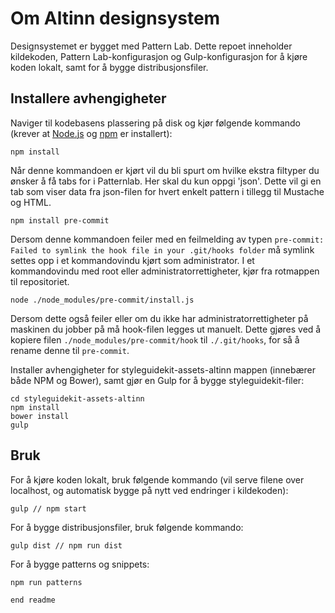 # Om Altinn designsystem

Designsystemet er bygget med Pattern Lab. Dette repoet inneholder kildekoden, Pattern Lab-konfigurasjon og Gulp-konfigurasjon for å kjøre koden lokalt, samt for å bygge distribusjonsfiler.

## Installere avhengigheter

Naviger til kodebasens plassering på disk og kjør følgende kommando (krever at [Node.js](https://github.com/nodejs/node) og [npm](https://github.com/npm/npm) er installert):

```
npm install
```
Når denne kommandoen er kjørt vil du bli spurt om hvilke ekstra filtyper du ønsker å få tabs for i Patternlab. Her skal du kun oppgi 'json'. Dette vil gi en tab som viser data fra json-filen for hvert enkelt pattern i tillegg til Mustache og HTML.

```
npm install pre-commit
```

Dersom denne kommandoen feiler med en feilmelding av typen `pre-commit: Failed to symlink the hook file in your .git/hooks folder` må symlink settes opp i et kommandovindu kjørt som administrator. I et kommandovindu med root eller administratorrettigheter, kjør fra rotmappen til repositoriet.
```
node ./node_modules/pre-commit/install.js
```

Dersom dette også feiler eller om du ikke har administratorrettigheter på maskinen du jobber på må hook-filen legges ut manuelt. Dette gjøres ved å kopiere filen `./node_modules/pre-commit/hook` til `./.git/hooks`, for så å rename denne til `pre-commit`.

Installer avhengigheter for styleguidekit-assets-altinn mappen (innebærer både NPM og Bower), samt gjør en Gulp for å bygge styleguidekit-filer:

```
cd styleguidekit-assets-altinn
npm install
bower install
gulp
```

## Bruk

For å kjøre koden lokalt, bruk følgende kommando (vil serve filene over localhost, og automatisk bygge på nytt ved endringer i kildekoden):

```
gulp // npm start
```

For å bygge distribusjonsfiler, bruk følgende kommando:

```
gulp dist // npm run dist
```

For å bygge patterns og snippets:

```
npm run patterns

end readme
```
